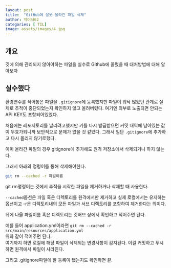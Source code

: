 ```yaml
---
layout: post
title:  "GitHub에 잘못 올라간 파일 삭제"
author: 악어새62
categories: [ TIL]
image: assets/images/4.jpg
---
```

## 개요

깃에 의해 관리되지 않아야하는 파일을 실수로 Github에 올렸을 때 대처방법에 대해 알아보자

## 실수했다

환경변수를 적어놓은 파일을 `.gitignore`에 등록했지만 파일이 워낙 많았던 관계로 실제로 추적이 중단되었는지 확인하지 않고 올려버렸다. 여기엔 외부로 노출되면 안되는 API KEY도 포함되어있었다.

처음에는 레포지토리를 날리려고했지만 키를 다시 발급받으면 커밋 내역에 남아있는 값이 무효가되니까 보안적으로 문제가 없을 것 같았다. 그래서 일단 `.gitignore`에 추가하고 다시 올리지 않기로했다.

이미 올라간 파일의 경우 gitignore에 추가해도 원격 저장소에서 삭제되거나 하지 않는다.

그래서 아래의 명령어를 통해 삭제해야한다.
```bash
git rm --cached -r 파일이름
```

git rm명령어는 깃에서 추적을 시작한 파일을 제거하거나 삭제할 때 사용한다.

`--cached`옵션은 파일 혹은 디렉토리를 원격에서만 제거하고 실제 로컬에서는 유지하는 옵션이고 -r은 디렉토리내의 모든 파일과 서브 디렉토리를 포함하여 제거한다는 의미다.

뒤에 나올 파일이름 혹은 디렉토리는 깃허브 상에서 확인하고 적어주면 된다.

예를 들어 application.yml이라면 `git rm --cached -r src/main/resources/application.yml`  
위와 같이 적어주면 된다.  
여기까지 하면 로컬에 해당 파일이 삭제되는 변경사항이 감지된다. 이걸 커밋하고 푸시하면 원격에서 파일이 사라진다.

그리고 .gitignore파일에 잘 등록이 됐는지도 확인하면 끝.